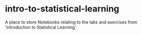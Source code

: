 # intro-to-statistical-learning
A place to store Notebooks relating to the labs and exercises from 'Introduction to Statistical Learning'.
